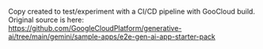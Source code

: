 Copy created to test/experiment with a CI/CD pipeline with GooCloud build. 
Original source is here: https://github.com/GoogleCloudPlatform/generative-ai/tree/main/gemini/sample-apps/e2e-gen-ai-app-starter-pack
